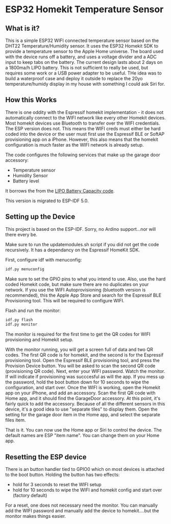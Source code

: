 # ESP32 Homekit Temperature Sensor

## What is it?

This is a simple ESP32 WIFI connected temperature sensor based on the DHT22 Temperature/Humidity sensor. It uses the ESP32 Homekit SDK to provide a temperature sensor to the Apple Home universe. The board used with the device runs off a battery, and uses a voltage divider and a ADC input to keep tabs on the battery. The current design lasts about 2 days on a 1800ma/h LIPO battery. This is not sufficient to really be used, but requires some work or a USB power adapter to be useful. THe idea was to build a waterproof case and deploy it outside to replace the 20yo temperature/humidy display in my house with something I could ask Siri for.

## How this Works

There is one oddity with the Espressif homekit implementation - it does not automatically connect to the WIFI network like every other Homekit devices. Most homekit devices use Bluetooth to transfer over the WIFI credentials. The ESP version does not. This means the WIFI creds must either be hard coded into the device or the user must first use the Espressif BLE or SoftAP provisioning app on a iPhone. However, this also means that the homekit configuration is much faster as the WIFI network is already setup.

The code configures the following services that make up the garage door accessory:
- Temperature sensor
- Humidity Sensor
- Battery level

It borrows the from the [LIPO Battery Capacity code](https://github.com/G6EJD/LiPo_Battery_Capacity_Estimator).

This version is migrated to ESP-IDF 5.0.

## Setting up the Device

This project is based on the ESP-IDF. Sorry, no Ardino support...nor will there every be.

Make sure to run the updatemodules.sh script if you did not get the code recursively. It has a dependancy on the Espressif HomeKit SDK.

First, configure idf with menuconfig:

```bash
idf.py menuconfig
```

Make sure to set the GPIO pins to what you intend to use. Also, use the hard coded Homekit code, but make sure there are no duplicates on your network. If you use the WIFI Autoprovisioning (bluetooth version is recommended), this the Apple App Store and search for the Espressif BLE Provisioning tool. This will be required to configure WIFI.

Flash and run the monitor:

```bash
idf.py flash
idf.py monitor
```

The monitor is required for the first time to get the QR codes for WIFI provisioning and Homekit setup.

With the monitor running, you will get a screen full of data and two QR codes. The first QR code is for homekit, and the second is for the Espressif provisioning tool. Open the Espressif BLE provisioning tool, and press the Provision Device button. You will be asked to scan the second QR code (provisioning QR code). Next, enter your WIFI password. Watch the monitor. If will indicate if provisioning was succcesful as will the app. If you mess up the password, hold the boot button down for 10 seconds to wipe the configuration, and start over. Once the WIFI is working, open the Homekit app on your iPhone, and add an accessory. Scan the first QR code with Home app, and it should find the GarageDoor accessory. At this point, it's fairly quick to add the accessory. Because of all the different sensors in this device, it's a good idea to use "separate tiles" to display them. Open the setting for the garage door item in the Home app, and select the separate files item.

That is it. You can now use the Home app or Siri to control the device. The default names are ESP "item name". You can change them on your Home app.

## Resetting the ESP device

There is an button handler tied to GPIO0 which on most devices is attached to the boot button. Holding the button has two effects:
- hold for 3 seconds to reset the WIFI setup
- hold for 10 seconds to wipe the WIFI and homekit config and start over (factory default)

For a reset, one does not necessary need the monitor. You can manually add the WIFI password and manually add the device to homekit....but the monitor makes things easier.

